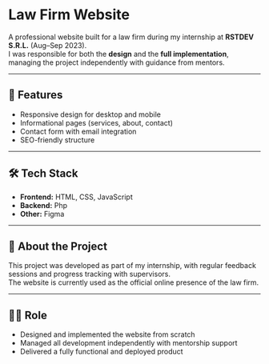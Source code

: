 # Law Firm Website  

A professional website built for a law firm during my internship at **RSTDEV S.R.L.** (Aug–Sep 2023).  
I was responsible for both the **design** and the **full implementation**, managing the project independently with guidance from mentors.  

---

## 🚀 Features  
- Responsive design for desktop and mobile  
- Informational pages (services, about, contact)  
- Contact form with email integration  
- SEO-friendly structure  

---

## 🛠️ Tech Stack  
- **Frontend:** HTML, CSS, JavaScript  
- **Backend:** Php
- **Other:** Figma  

---

## 📖 About the Project  
This project was developed as part of my internship, with regular feedback sessions and progress tracking with supervisors.  
The website is currently used as the official online presence of the law firm.  

---

## 👨‍💻 Role  
- Designed and implemented the website from scratch  
- Managed all development independently with mentorship support  
- Delivered a fully functional and deployed product  

